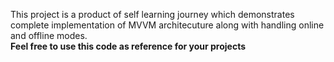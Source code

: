 This project is a product of self learning journey which demonstrates complete implementation of MVVM architecuture along with handling online and offline modes. <br/>
**Feel free to use this code as reference for your projects**
